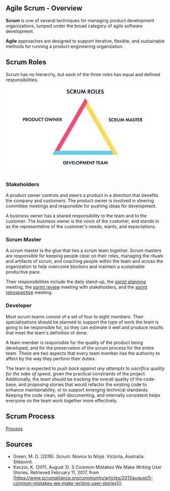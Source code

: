 ## Agile Scrum - Overview
**Scrum** is one of several techniques for managing product development organizations, lumped under the broad category of agile software development. 

**Agile** approaches are designed to support iterative, flexible, and sustainable methods for running a product engineering organization.

## Scrum Roles
Scrum has no hierarchy, but each of the three roles has equal and defined responsibilities.
![Scrum roles](images/scrum-roles.png)

### Stakeholders
A product owner controls and steers a product in a direction that benefits the company and customers. The product owner is involved in steering committee meetings and responsible for pushing ideas for development.

A business owner has a shared responsibility to the team and to the customer. The business owner is the voice of the customer, and stands in as the representative of the customer's needs, wants, and expectations.

### Scrum Master
A scrum master is the glue that ties a scrum team together. Scrum masters are responsible for keeping people clear on their roles, managing the rituals and artifacts of scrum, and coaching people within the team and across the organization to help overcome blockers and maintain a sustainable productive pace.

Their responsibilities include the daily stand-up, the [sprint planning](#Planning) meeting, the [sprint review](#Review) meeting with stakeholders, and the [sprint retrospective](#Retrospective) meeting.

### Developer
Most scrum teams consist of a set of four to eight members. Their specializations should be planned to support the type of work the team is going to be responsible for, so they can estimate it well and produce results that meet the team's definition of done.

A team member is responsible for the quality of the product being developed, and for the preservation of the scrum process for the entire team. These are two aspects that every team member has the authority to affect by the way they perform their duties.

The team is expected to *push back against any attempts to sacrifice quality for the sake of speed*, given the practical constraints of the project. Additionally, the team should be tracking the overall quality of the code-base, and proposing stories that would refactor the existing code to enhance maintainability, or to support emerging technical standards. Keeping the code clean, self-documenting, and internally consistent helps everyone on the team work together more effectively.

## Scrum Process
[Process](/process.md)

## Sources
* Green, M. D. (2016). *Scrum: Novice to Ninja*. Victoria, Australia: Sitepoint.
* Kaczor, K. (2011, August 3). 5 Common Mistakes We Make Writing User Stories. Retrieved February 11, 2017, from [https://www.scrumalliance.org/community/articles/2011/august/5-common-mistakes-we-make-writing-user-stories]()